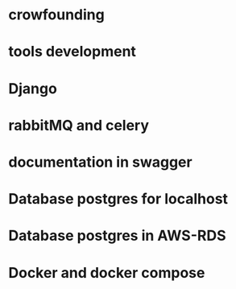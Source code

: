 # crowfounding
# tools development
# Django
# rabbitMQ and celery
# documentation in swagger
# Database postgres for localhost
# Database postgres in AWS-RDS
# Docker and docker compose
